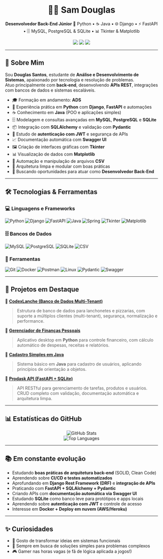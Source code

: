 <h1 align="center">👨‍💻 Sam Douglas</h1>
<p align="center">
  <strong>Desenvolvedor Back-End Júnior</strong>  
  🐍 Python • ☕ Java • 🌐 Django • ⚡ FastAPI • 🗄️ MySQL, PostgreSQL & SQLite • 📊 Tkinter & Matplotlib
</p>

<p align="center">
  <a href="https://linkedin.com/in/sam-douglas-6076b91b8"><img src="https://img.shields.io/badge/LinkedIn-SamDouglas-0A66C2?style=flat&logo=linkedin&logoColor=white"></a>
  <a href="https://github.com/okingsaam"><img src="https://img.shields.io/badge/GitHub-okingsaam-181717?style=flat&logo=github&logoColor=white"></a>
  <a href="https://instagram.com/okingsaam"><img src="https://img.shields.io/badge/Instagram-okingsaam-E4405F?style=flat&logo=instagram&logoColor=white"></a>
</p>

---

## 🧠 Sobre Mim  

Sou **Douglas Santos**, estudante de **Análise e Desenvolvimento de Sistemas**, apaixonado por tecnologia e resolução de problemas.  
Atuo principalmente com **back-end**, desenvolvendo **APIs REST**, integrações com bancos de dados e sistemas escaláveis.

- 🎓 Formação em andamento: **ADS**  
- 🐍 Experiência prática em **Python** com **Django**, **FastAPI** e automações  
- ☕ Conhecimento em **Java** (POO e aplicações simples)  
- 🗄️ Modelagem e consultas avançadas em **MySQL**, **PostgreSQL** e **SQLite**  
- 📦 Integração com **SQLAlchemy** e validação com **Pydantic**  
- 🔐 Estudo de **autenticação com JWT** e segurança de APIs  
- 📈 Documentação automática com **Swagger UI**  
- 🖼️ Criação de interfaces gráficas com **Tkinter**  
- 📊 Visualização de dados com **Matplotlib**  
- 📁 Automação e manipulação de arquivos **CSV**  
- 🧱 Arquitetura limpa e modular com boas práticas  
- 🚀 Buscando oportunidades para atuar como **Desenvolvedor Back-End**

---

## 🛠️ Tecnologias & Ferramentas  

### 💻 Linguagens e Frameworks
![Python](https://img.shields.io/badge/-Python-3776AB?style=flat&logo=python&logoColor=white)
![Django](https://img.shields.io/badge/-Django-092E20?style=flat&logo=django&logoColor=white)
![FastAPI](https://img.shields.io/badge/-FastAPI-009688?style=flat&logo=fastapi&logoColor=white)
![Java](https://img.shields.io/badge/-Java-007396?style=flat&logo=java&logoColor=white)
![Spring](https://img.shields.io/badge/-Spring-6DB33F?style=flat&logo=spring&logoColor=white)
![Tkinter](https://img.shields.io/badge/-Tkinter-003B57?style=flat&logo=python&logoColor=white)
![Matplotlib](https://img.shields.io/badge/-Matplotlib-11557C?style=flat&logo=python&logoColor=white)

### 🗄️ Bancos de Dados
![MySQL](https://img.shields.io/badge/-MySQL-4479A1?style=flat&logo=mysql&logoColor=white)
![PostgreSQL](https://img.shields.io/badge/-PostgreSQL-336791?style=flat&logo=postgresql&logoColor=white)
![SQLite](https://img.shields.io/badge/-SQLite-003B57?style=flat&logo=sqlite&logoColor=white)
![CSV](https://img.shields.io/badge/-CSV-A0A0A0?style=flat&logo=files&logoColor=white)

### 🧰 Ferramentas
![Git](https://img.shields.io/badge/-Git-F05032?style=flat&logo=git&logoColor=white)
![Docker](https://img.shields.io/badge/-Docker-2496ED?style=flat&logo=docker&logoColor=white)
![Postman](https://img.shields.io/badge/-Postman-FF6C37?style=flat&logo=postman&logoColor=white)
![Linux](https://img.shields.io/badge/-Linux-FCC624?style=flat&logo=linux&logoColor=black)
![Pydantic](https://img.shields.io/badge/-Pydantic-0E1E2B?style=flat&logo=pydantic&logoColor=white)
![Swagger](https://img.shields.io/badge/-Swagger-85EA2D?style=flat&logo=swagger&logoColor=black)

---

## 📂 Projetos em Destaque  

🔹 [**CodexLanche (Banco de Dados Multi-Tenant)**](https://github.com/okingsaam/CodexLanche-SQL)  
> Estrutura de banco de dados para lanchonetes e pizzarias, com suporte a múltiplos clientes (multi-tenant), segurança, normalização e performance.  

🔹 [**Gerenciador de Finanças Pessoais**](https://github.com/okingsaam/Finance-Manager)  
> Aplicativo desktop em **Python** para controle financeiro, com cálculo automático de despesas, receitas e relatórios.  

🔹 [**Cadastro Simples em Java**](https://github.com/okingsaam/Cadastro-simples-java)  
> Sistema básico em **Java** para cadastro de usuários, aplicando princípios de orientação a objetos.  

🔹 [**Prodask API (FastAPI + SQLite)**](https://github.com/okingsaam/prodask-api)  
> API RESTful para gerenciamento de tarefas, produtos e usuários. CRUD completo com validação, documentação automática e arquitetura limpa.

---

## 📊 Estatísticas do GitHub  

<p align="center">
  <img src="https://github-readme-stats.vercel.app/api?username=okingsaam&show_icons=true&theme=radical&count_private=true" alt="GitHub Stats">
  <br>
  <img src="https://github-readme-stats.vercel.app/api/top-langs/?username=okingsaam&layout=compact&theme=radical" alt="Top Languages">
</p>

---

## 📚 Em constante evolução  

- Estudando **boas práticas de arquitetura back-end** (SOLID, Clean Code)  
- Aprendendo sobre **CI/CD e testes automatizados**  
- Aprofundando em **Django Rest Framework (DRF)** e **integração de APIs**  
- Praticando com **FastAPI + SQLAlchemy + Pydantic**  
- Criando APIs com **documentação automática via Swagger UI**  
- Estudando **SQLite** como banco leve para protótipos e apps locais  
- Aprendendo sobre **autenticação com JWT** e controle de acesso  
- Interesse em **Docker + Deploy em nuvem (AWS/Heroku)**  

---

## ✨ Curiosidades  

- 🎯 Gosto de transformar ideias em sistemas funcionais  
- 🧩 Sempre em busca de soluções simples para problemas complexos  
- 🎮 Gamer nas horas vagas (e fã de lógica aplicada a jogos!)
